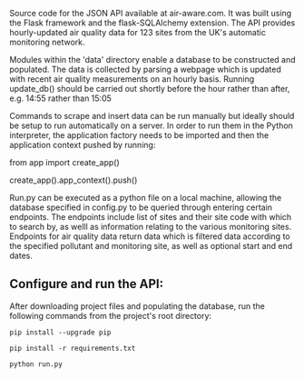 Source code for the JSON API available at air-aware.com. It was  built using the Flask framework and the flask-SQLAlchemy extension. The API provides hourly-updated air quality data for 123 sites from the UK's automatic monitoring network. 

Modules within the 'data' directory enable a database to be constructed and populated. The data is collected by parsing a webpage which is updated with recent air quality measurements on an hourly basis. Running update_db() should be carried out shortly before the hour rather than after, e.g. 14:55 rather than 15:05

Commands to scrape and insert data can be run manually but ideally should be setup to run automatically on a server. In order to run them in the Python interpreter, the application factory needs to be imported and then the application context pushed by running:

from app import create_app() 

create_app().app_context().push()

Run.py can be executed as a python file on a local machine, allowing the database specified in config.py to be queried through entering certain endpoints. The endpoints include list of sites and their site code with which to search by, as welll as information relating to the various monitoring sites. Endpoints for air quality data return data which is filtered data according to the specified pollutant and monitoring site, as well as optional start and end dates. 



Configure and run the API:
--------------------------

After downloading project files and populating the database, run the following commands from the project's root directory:

    pip install --upgrade pip

    pip install -r requirements.txt

    python run.py

